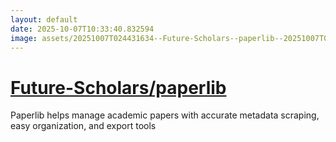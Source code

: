 ```yaml
---
layout: default
date: 2025-10-07T10:33:40.832594
image: assets/20251007T024431634--Future-Scholars--paperlib--20251007T025305824--cropped.png
---
```


# [Future-Scholars/paperlib](https://github.com/Future-Scholars/paperlib)

Paperlib helps manage academic papers with accurate metadata scraping, easy organization, and export tools
